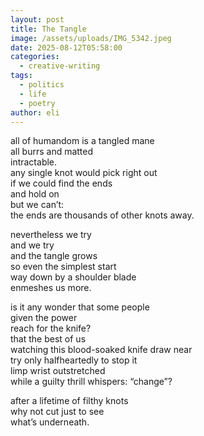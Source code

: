 ```yaml
---
layout: post
title: The Tangle
image: /assets/uploads/IMG_5342.jpeg
date: 2025-08-12T05:58:00
categories:
  - creative-writing
tags:
  - politics
  - life
  - poetry
author: eli
---
```

all of humandom is a tangled mane     
all burrs and matted   
intractable.  
any single knot would pick right out   
if we could find the ends  
and hold on  
but we can’t:  
the ends are thousands of other knots away.  

nevertheless we try  
and we try  
and the tangle grows   
so even the simplest start  
way down by a shoulder blade   
enmeshes us more.   

is it any wonder that some people  
given the power  
reach for the knife?  
that the best of us  
watching this blood-soaked knife draw near  
try only halfheartedly to stop it  
limp wrist outstretched  
while a guilty thrill whispers: “change”?  

after a lifetime of filthy knots  
why not cut just to see  
what’s underneath.

